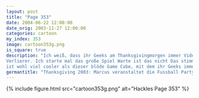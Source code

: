 ```yaml
---
layout: post
title: "Page 353"
date: 2004-06-22 12:00:00
date_orig: 2003-11-27 12:00:00
categories: cartoon
my_index: 353
image: cartoon353g.png
is_square: true
description: "Ich weiß, dass ihr Geeks am Thanksgivingmorgen immer Videospiel Fussball spielt. Wieso kommt ihr diese Jahr nicht zu mir - Ich hab eine neue super Spiele Konsole Setzt euch,
Verlierer. Ich starte mal das große Spiel Warte ist das nicht Das stimmt. Ein state-of-the-art Atari 2600, der
ist wohl viel cooler als dieser blöde Game Cube, mit dem ihr Geeks immer spielt Macht euch bereit in den Hintern getreten zu bekommen, Idioten Nein, du bereitest dich besser vor Hackles Preston marcus"
germantitle: "Thanksgiving 2003: Marcus veranstaltet die Fussball Party"
---
```


{% include figure.html src="cartoon353g.png" alt="Hackles Page 353"  %}
